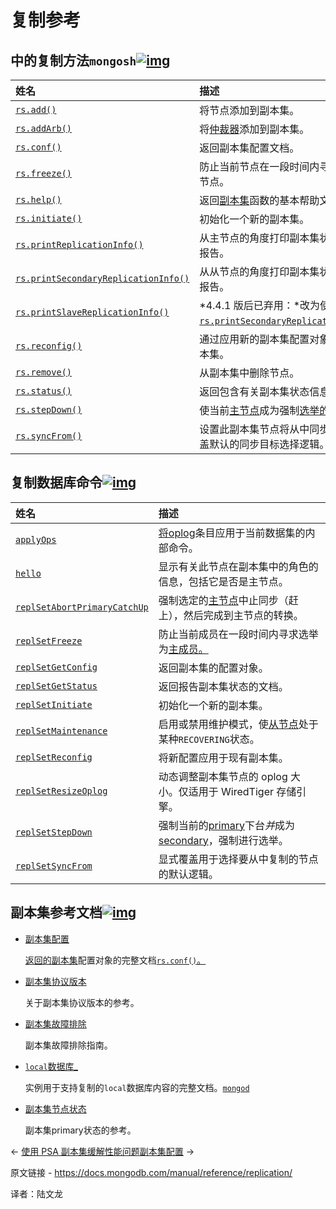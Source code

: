 # 复制参考

## 中的复制方法`mongosh`[![img](https://www.mongodb.com/docs/manual/assets/link.svg)](https://www.mongodb.com/docs/manual/reference/replication/#replication-methods-in-mongosh)

| 姓名                                                         | 描述                                                         |
| :----------------------------------------------------------- | :----------------------------------------------------------- |
| [`rs.add()`](https://www.mongodb.com/docs/manual/reference/method/rs.add/#mongodb-method-rs.add) | 将节点添加到副本集。                                         |
| [`rs.addArb()`](https://www.mongodb.com/docs/manual/reference/method/rs.addArb/#mongodb-method-rs.addArb) | 将[仲裁器](https://www.mongodb.com/docs/manual/reference/glossary/#std-term-arbiter)添加到副本集。 |
| [`rs.conf()`](https://www.mongodb.com/docs/manual/reference/method/rs.conf/#mongodb-method-rs.conf) | 返回副本集配置文档。                                         |
| [`rs.freeze()`](https://www.mongodb.com/docs/manual/reference/method/rs.freeze/#mongodb-method-rs.freeze) | 防止当前节点在一段时间内寻求选举为主节点。                   |
| [`rs.help()`](https://www.mongodb.com/docs/manual/reference/method/rs.help/#mongodb-method-rs.help) | 返回[副本集](https://www.mongodb.com/docs/manual/reference/glossary/#std-term-replica-set)函数的基本帮助文本。 |
| [`rs.initiate()`](https://www.mongodb.com/docs/manual/reference/method/rs.initiate/#mongodb-method-rs.initiate) | 初始化一个新的副本集。                                       |
| [`rs.printReplicationInfo()`](https://www.mongodb.com/docs/manual/reference/method/rs.printReplicationInfo/#mongodb-method-rs.printReplicationInfo) | 从主节点的角度打印副本集状态的格式化报告。                   |
| [`rs.printSecondaryReplicationInfo()`](https://www.mongodb.com/docs/manual/reference/method/rs.printSecondaryReplicationInfo/#mongodb-method-rs.printSecondaryReplicationInfo) | 从从节点的角度打印副本集状态的格式化报告。                   |
| [`rs.printSlaveReplicationInfo()`](https://www.mongodb.com/docs/manual/reference/method/rs.printSlaveReplicationInfo/#mongodb-method-rs.printSlaveReplicationInfo) | *4.4.1 版后已弃用：*改为使用 [`rs.printSecondaryReplicationInfo()`](https://www.mongodb.com/docs/manual/reference/method/rs.printSecondaryReplicationInfo/#mongodb-method-rs.printSecondaryReplicationInfo)。 |
| [`rs.reconfig()`](https://www.mongodb.com/docs/manual/reference/method/rs.reconfig/#mongodb-method-rs.reconfig) | 通过应用新的副本集配置对象重新配置副本集。                   |
| [`rs.remove()`](https://www.mongodb.com/docs/manual/reference/method/rs.remove/#mongodb-method-rs.remove) | 从副本集中删除节点。                                         |
| [`rs.status()`](https://www.mongodb.com/docs/manual/reference/method/rs.status/#mongodb-method-rs.status) | 返回包含有关副本集状态信息的文档。                           |
| [`rs.stepDown()`](https://www.mongodb.com/docs/manual/reference/method/rs.stepDown/#mongodb-method-rs.stepDown) | 使当前[主节点](https://www.mongodb.com/docs/manual/reference/glossary/#std-term-primary)成为强制[选举的从节点](https://www.mongodb.com/docs/manual/reference/glossary/#std-term-election) |
| [`rs.syncFrom()`](https://www.mongodb.com/docs/manual/reference/method/rs.syncFrom/#mongodb-method-rs.syncFrom) | 设置此副本集节点将从中同步的节点，覆盖默认的同步目标选择逻辑。 |

## 复制数据库命令[![img](https://www.mongodb.com/docs/manual/assets/link.svg)](https://www.mongodb.com/docs/manual/reference/replication/#replication-database-commands)

| 姓名                                                         | 描述                                                         |
| :----------------------------------------------------------- | :----------------------------------------------------------- |
| [`applyOps`](https://www.mongodb.com/docs/manual/reference/command/applyOps/#mongodb-dbcommand-dbcmd.applyOps) | [将oplog](https://www.mongodb.com/docs/manual/reference/glossary/#std-term-oplog)条目应用于当前数据集的内部命令。 |
| [`hello`](https://www.mongodb.com/docs/manual/reference/command/hello/#mongodb-dbcommand-dbcmd.hello) | 显示有关此节点在副本集中的角色的信息，包括它是否是主节点。   |
| [`replSetAbortPrimaryCatchUp`](https://www.mongodb.com/docs/manual/reference/command/replSetAbortPrimaryCatchUp/#mongodb-dbcommand-dbcmd.replSetAbortPrimaryCatchUp) | 强制选定的[主节点](https://www.mongodb.com/docs/manual/reference/glossary/#std-term-primary)中止同步（赶上），然后完成到主节点的转换。 |
| [`replSetFreeze`](https://www.mongodb.com/docs/manual/reference/command/replSetFreeze/#mongodb-dbcommand-dbcmd.replSetFreeze) | 防止当前成员在一段时间内寻求选举为[主成员。](https://www.mongodb.com/docs/manual/reference/glossary/#std-term-primary) |
| [`replSetGetConfig`](https://www.mongodb.com/docs/manual/reference/command/replSetGetConfig/#mongodb-dbcommand-dbcmd.replSetGetConfig) | 返回副本集的配置对象。                                       |
| [`replSetGetStatus`](https://www.mongodb.com/docs/manual/reference/command/replSetGetStatus/#mongodb-dbcommand-dbcmd.replSetGetStatus) | 返回报告副本集状态的文档。                                   |
| [`replSetInitiate`](https://www.mongodb.com/docs/manual/reference/command/replSetInitiate/#mongodb-dbcommand-dbcmd.replSetInitiate) | 初始化一个新的副本集。                                       |
| [`replSetMaintenance`](https://www.mongodb.com/docs/manual/reference/command/replSetMaintenance/#mongodb-dbcommand-dbcmd.replSetMaintenance) | 启用或禁用维护模式，使[从节点](https://www.mongodb.com/docs/manual/reference/glossary/#std-term-secondary)处于某种`RECOVERING`状态。 |
| [`replSetReconfig`](https://www.mongodb.com/docs/manual/reference/command/replSetReconfig/#mongodb-dbcommand-dbcmd.replSetReconfig) | 将新配置应用于现有副本集。                                   |
| [`replSetResizeOplog`](https://www.mongodb.com/docs/manual/reference/command/replSetResizeOplog/#mongodb-dbcommand-dbcmd.replSetResizeOplog) | 动态调整副本集节点的 oplog 大小。仅适用于 WiredTiger 存储引擎。 |
| [`replSetStepDown`](https://www.mongodb.com/docs/manual/reference/command/replSetStepDown/#mongodb-dbcommand-dbcmd.replSetStepDown) | 强制当前的[primary](https://www.mongodb.com/docs/manual/reference/glossary/#std-term-primary)下台*并*成为[secondary](https://www.mongodb.com/docs/manual/reference/glossary/#std-term-secondary)，强制进行选举。 |
| [`replSetSyncFrom`](https://www.mongodb.com/docs/manual/reference/command/replSetSyncFrom/#mongodb-dbcommand-dbcmd.replSetSyncFrom) | 显式覆盖用于选择要从中复制的节点的默认逻辑。                 |

## 副本集参考文档[![img](https://www.mongodb.com/docs/manual/assets/link.svg)](https://www.mongodb.com/docs/manual/reference/replication/#replica-set-reference-documentation)

- [副本集配置](https://www.mongodb.com/docs/manual/reference/replica-configuration/)

  [返回的副本集](https://www.mongodb.com/docs/manual/reference/glossary/#std-term-replica-set)配置对象的完整文档[`rs.conf()`。](https://www.mongodb.com/docs/manual/reference/method/rs.conf/#mongodb-method-rs.conf)

- [副本集协议版本](https://www.mongodb.com/docs/manual/reference/replica-set-protocol-versions/)

  关于副本集协议版本的参考。

- [副本集故障排除](https://www.mongodb.com/docs/manual/tutorial/troubleshoot-replica-sets/)

  副本集故障排除指南。

- [`local`数据库_](https://www.mongodb.com/docs/manual/reference/local-database/)

  实例用于支持复制的`local`数据库内容的完整文档。[`mongod`](https://www.mongodb.com/docs/manual/reference/program/mongod/#mongodb-binary-bin.mongod)

- [副本集节点状态](https://www.mongodb.com/docs/manual/reference/replica-states/)

  副本集primary状态的参考。

←  [使用 PSA 副本集缓解性能问题](https://www.mongodb.com/docs/manual/tutorial/mitigate-psa-performance-issues/)[副本集配置](https://www.mongodb.com/docs/manual/reference/replica-configuration/) →

原文链接 -  https://docs.mongodb.com/manual/reference/replication/ 

译者：陆文龙

